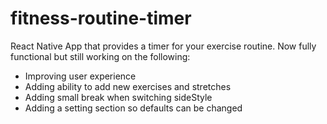 # fitness-routine-timer
React Native App that provides a timer for your exercise routine. Now fully functional but still working on the following:
- Improving user experience
- Adding ability to add new exercises and stretches
- Adding small break when switching sideStyle
- Adding a setting section so defaults can be changed
